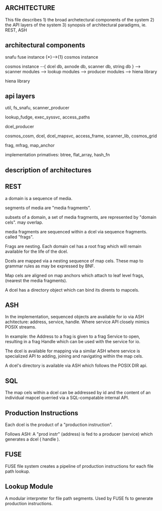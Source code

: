 
ARCHITECTURE
------------

This file describes
	1) the broad archetectural components of the system
	2) the API layers of the system
	3) synopsis of architectural paradigms, ie. REST, ASH


architectural components
------------------------

snafu fuse instance
	{*}-->{1} cosmos instance

cosmos instance
	--{ dcel db, axnode db, scanner db, string db }
	--> scanner modules
	--> lookup modules
	--> producer modules
	--> hiena library

hiena library

 

api layers
----------

util, fs_snafu, scanner_producer

lookup_fudge, exec_syssvc,
   access_paths

dcel_producer

cosmos_cosm, dcel, dcel_mapsvc,
   access_frame, scanner_lib,
   cosmos_grid

frag, mfrag, map_anchor

implementation primatives:
   btree, flat_array, hash_fn



description of architectures
----------------------------

## REST ##

a domain is a sequence of media.

segments of media are "media fragments".

subsets of a domain, a set of media fragments, are represented by "domain cels".  may overlap.

media fragments are sequenced within a dcel via sequence fragments.  called "frags".

Frags are nesting.  Each domain cel has a root frag which will remain available for the life of the dcel.

Dcels are mapped via a nesting sequence of map cels.  These map to grammar rules as may be expressed by BNF.

Map cels are aligned on map anchors which attach to leaf level frags, (nearest the media fragments).

A dcel has a directory object which can bind its dirents to mapcels.


## ASH ##

In the implementation, sequenced objects are available for io via ASH achitecture:  address, service, handle.  Where service API closely mimics POSIX streams.

In example: the Address to a frag is given to a frag Service to open, resulting in a frag Handle which can be used with the service for io.

The dcel is available for mapping via a similar ASH where service is specialized API to adding, joining and navigating within the map cels.

A dcel's directory is available via ASH which follows the POSIX DIR api.


## SQL ##

The map cels within a dcel can be addressed by id and the content of an individual mapcel querried via a SQL-compatable internal API.


## Production Instructions ##

Each dcel is the product of a "production instruction".

Follows ASH:  A "prod instr" (address) is fed to a producer (service) which generates a dcel ( handle ).

## FUSE ##

FUSE file system creates a pipeline of production instructions for each file path lookup.


## Lookup Module ##

A modular interpreter for file path segments.  Used by FUSE fs to generate production instructions.


